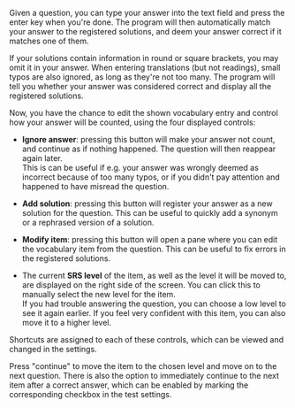 
Given a question, you can type your answer into the text field and press the
enter key when you're done. The program will then automatically match your
answer to the registered solutions, and deem your answer correct if it matches
one of them.

If your solutions contain information in round or square brackets, you may omit
it in your answer. When entering translations (but not readings), small typos
are also ignored, as long as they're not too many. The program will tell you
whether your answer was considered correct and display all the registered
solutions.

Now, you have the chance to edit the shown vocabulary entry and control
how your answer will be counted, using the four displayed controls:

- **Ignore answer**: pressing this button will make your answer not count, and
  continue as if nothing happened. The question will then reappear again later.  
  This is can be useful if e.g. your answer was wrongly deemed as incorrect
  because of too many typos, or if you didn't pay attention and happened to have
  misread the question.  

- **Add solution**: pressing this button will register your answer as a
  new solution for the question. This can be useful to quickly add a synonym
  or a rephrased version of a solution.

- **Modify item**: pressing this button will open a pane where you can edit
  the vocabulary item from the question. This can be useful to fix errors in
  the registered solutions.

- The current **SRS level** of the item, as well as the level it will be moved
  to, are displayed on the right side of the screen. You can click this to
  manually select the new level for the item.  
  If you had trouble answering the question, you can choose a low level to see
  it again earlier. If you feel very confident with this item, you can also
  move it to a higher level.

Shortcuts are assigned to each of these controls, which can be viewed and
changed in the settings.

Press "continue" to move the item to the chosen level and move on to the next
question. There is also the option to immediately continue to the next item
after a correct answer, which can be enabled by marking the corresponding
checkbox in the test settings.

